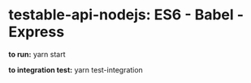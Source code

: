 # testable-api-nodejs: ES6 - Babel - Express

**to run:** yarn start

**to integration test:** yarn test-integration
